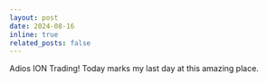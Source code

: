 ```yaml
---
layout: post
date: 2024-08-16
inline: true
related_posts: false
---
```


Adios ION Trading! Today marks my last day at this amazing place.